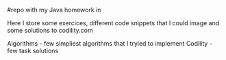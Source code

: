 #repo with my Java homework in 

Here I store some exercices, different code snippets that I could image and some solutions to codility.com

Algorithms - few simpliest algorithms that I tryied to implement
Codility - few task solutions 